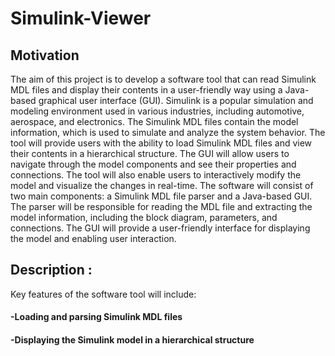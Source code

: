 # Simulink-Viewer
## Motivation 
The aim of this project is to develop a software tool that can read Simulink MDL files 
and display their contents in a user-friendly way using a Java-based graphical user 
interface (GUI). Simulink is a popular simulation and modeling environment used in 
various industries, including automotive, aerospace, and electronics. The Simulink MDL 
files contain the model information, which is used to simulate and analyze the system 
behavior.
The tool will provide users with the ability to load Simulink MDL files and view their 
contents in a hierarchical structure. The GUI will allow users to navigate through the 
model components and see their properties and connections. The tool will also enable 
users to interactively modify the model and visualize the changes in real-time.
The software will consist of two main components: a Simulink MDL file parser and a 
Java-based GUI. The parser will be responsible for reading the MDL file and extracting 
the model information, including the block diagram, parameters, and connections. The 
GUI will provide a user-friendly interface for displaying the model and enabling user 
interaction.

## Description : 
Key features of the software tool will include:
#### -Loading and parsing Simulink MDL files
#### -Displaying the Simulink model in a hierarchical structure
